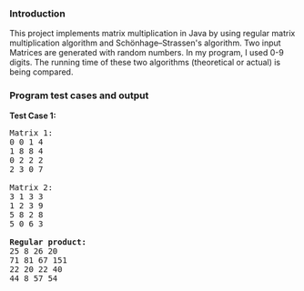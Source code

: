 <h3>Introduction</h3>
<p>This project implements matrix multiplication in Java by using regular matrix multiplication algorithm and Schönhage–Strassen's algorithm. Two input Matrices are generated with random numbers. In my program, I used 0-9 digits. The running time of these two algorithms (theoretical or actual) is being compared.
</p>

<h3>Program test cases and output</h3>
<b>Test Case 1:</b>

<pre>
Matrix 1:
0 0 1 4 
1 8 8 4 
0 2 2 2 
2 3 0 7 

Matrix 2:
3 1 3 3 
1 2 3 9 
5 8 2 8 
5 0 6 3 

<b>Regular product:</b>
25 8 26 20 
71 81 67 151 
22 20 22 40 
44 8 57 54 
</pre>

